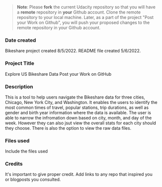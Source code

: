 >**Note**: Please **fork** the current Udacity repository so that you will have a **remote** repository in **your** Github account. Clone the remote repository to your local machine. Later, as a part of the project "Post your Work on Github", you will push your proposed changes to the remote repository in your Github account.

### Date created
Bikeshare project created 8/5/2022. README file created 5/6/2022.

### Project Title
Explore US Bikeshare Data
Post your Work on GitHub

### Description
This is a tool to help users navigate the Bikeshare data for three cities, Chicago, New York City, and Washington. 
It enables the users to identify the most common times of travel, popular stations, trip durations, as well as gender and birth year information where the data is available.
The user is able to narrow the infromation down based on city, month, and day of the week. However they can also jsut view the overall stats for each city should they choose.
There is also the option to view the raw data files.

### Files used
Include the files used

### Credits
It's important to give proper credit. Add links to any repo that inspired you or blogposts you consulted.

